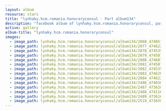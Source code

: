 ```yaml
---
layout: album
resource: stars
title: "lynhaky.hcm.romania.honoraryconsul - Part album134"
description: "facebook album of lynhaky.hcm.romania.honoraryconsul, part album134."
active: gallery
album-title: "lynhaky.hcm.romania.honoraryconsul"
images:
  - image_path: lynhaky.hcm.romania.honoraryconsul/album134/2068_474851269_1151868436297115_4769656283735187982_n.jpg
  - image_path: lynhaky.hcm.romania.honoraryconsul/album134/2077_474622673_1151866136297345_7667087812492208234_n.jpg
  - image_path: lynhaky.hcm.romania.honoraryconsul/album134/2078_474535155_1151866176297341_8646076227792656992_n.jpg
  - image_path: lynhaky.hcm.romania.honoraryconsul/album134/2079_474587772_1151866139630678_429423458415941940_n.jpg
  - image_path: lynhaky.hcm.romania.honoraryconsul/album134/2080_474607073_1151866142964011_8741466943343344373_n.jpg
  - image_path: lynhaky.hcm.romania.honoraryconsul/album134/2081_474587554_1151866336297325_8401522444284234122_n.jpg
  - image_path: lynhaky.hcm.romania.honoraryconsul/album134/2082_474535145_1151866076297351_8533065283767386751_n.jpg
  - image_path: lynhaky.hcm.romania.honoraryconsul/album134/2083_474620126_1151866146297344_6789993598036822850_n.jpg
  - image_path: lynhaky.hcm.romania.honoraryconsul/album134/2084_474622911_1151866306297328_993335250464526838_n.jpg
  - image_path: lynhaky.hcm.romania.honoraryconsul/album134/2486_474030815_1147969576687001_9075970757690335092_n.jpg
  - image_path: lynhaky.hcm.romania.honoraryconsul/album134/2487_473620345_1147969586687000_8749722248815756191_n.jpg
  - image_path: lynhaky.hcm.romania.honoraryconsul/album134/2488_474116969_1147969566687002_2390371991125317704_n.jpg
  - image_path: lynhaky.hcm.romania.honoraryconsul/album134/2489_473616954_1147969580020334_7603883874066614172_n.jpg
  - image_path: lynhaky.hcm.romania.honoraryconsul/album134/2519_473650218_1146050990212193_4951277193317914906_n.jpg
---
```

